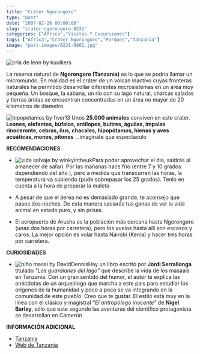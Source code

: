 ```yaml
---
title: "Cráter Ngorongoro"
type: "post"
date: "2007-02-26 00:00:00"
slug: "crater-ngorongoro-8231"
categories: ["África","Visitas Y Excursiones"]
tags: ["África","Cráter Ngorongoro","Parques","Tanzania"]
image: "post-images/8231-9801.jpg"
---
```


![cria de leon by kuulkers](post-images/8231-9801.jpg "cria de leon by kuulkers")

La reserva natural de **Ngorongoro (Tanzania)** es lo que se podría llamar un micromundo. En realidad es el cráter de un volcan inactivo cuyas fronteras naturales ha permitido desarrollar diferentes microsistemas en un área muy pequeña. Un bosque, la sabana, un río con su lago natural, charcas saladas y tierras áridas se encuentran concentradas en un área no mayor de 20 kilometros de diametro.

![hipopotamos by fiver13](post-images/8231-9786.jpg "hipopotamos by fiver13") Unos **25.000 animales** conviven en este crater. **Leones, elefantes, búfalos, antílopes, buitres, águilas, impalas rinoceronte, cebras, ñus, chacales, hipopótamos, hienas y aves acuáticas, monos, pitones** ...imaginate que espectaculo

**RECOMENDACIONES**

- ![vida salvaje by winkyintheuk](post-images/8231-9785.jpg "vida salvaje by winkyintheuk")Para poder aprovechar el dia, saldrás al amanecer de safari. Por las mañanas hace frío (entre 7 y 10 grados dependiendo del año ), pero a medida que transcurren las horas, la temperatura va subiendo (pude sobrepasar los 25 grados). Tenlo en cuenta a la hora de preparar la maleta

- A pesar de que el áerea no es demasiado grande, te aconsejo que pases dos noches. De esta manera saciarás tus ganas de ver la vida animal en estado puro, y sin prisas.
- El aeropuerto de Arusha es la población más cercana hasta Ngorongoro (unas dos horas por carretera), pero los vuelos hasta allí son escasos y caros. La mejor opción es volar hasta Nairobi (Kenia) y hacer tres horas por carretera.

**CURIOSIDADES**

- ![niño masai by DavidDennis](post-images/8231-9789.jpg "niño masai by DavidDennis")Hay un libro escrito por **Jordi Serrallonga** titulado *"Los guardianes del lago"* que describe la vida de los masaais en Tanzania. Con un gran sentido del humor, el autor te explica las anécdotas de un arqueólogo que marcha a este pais para estudiar los origenes de la humanidad y poco a poco se va integrando en la comunidad de este pueblo. Creo que te gustar. El estilo está muy en la linea con el clásico y magistral *"El antropólogo inocente"* de **Nigel Barley**, sólo que este segundo las aventuras del científico protagonista se desarrollan en Camerún

**INFORMACIÓN ADICIONAL**

- [Tanzania](http://www.tanzania-web.com/parks/ngorongo.htm)
- [Web de Tanzania](http://www.tanzania-web.com/parks/ngorongo.htm)
